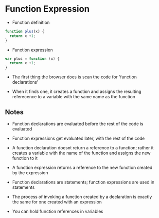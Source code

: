 # Function Expression

* Function definition

```javascript
function plus(x) {
  return x +1;
}
```

* Function expression

```javascript
var plus = function (x) {
  return x +1;
}
```

- The first thing the browser does is scan the code for 'function declarations'

- When it finds one, it creates a function and assigns the resulting referecence
  to a variable with the same name as the function

## Notes

- Function declarations are evaluated before the rest of the code is evaluated

- Function expressions get evaluated later, with the rest of the code

- A function declaration doesnt return a reference to a function; rather it
  creates a variable with the name of the function and assigns the new function to it

- A function expression returns a reference to the new function created by the expression

- Function declarations are statements; function expressions are used in statements

- The process of invoking a function created by a declaration is exactly the
  same for one created with an expression

- You can hold function references in variables
